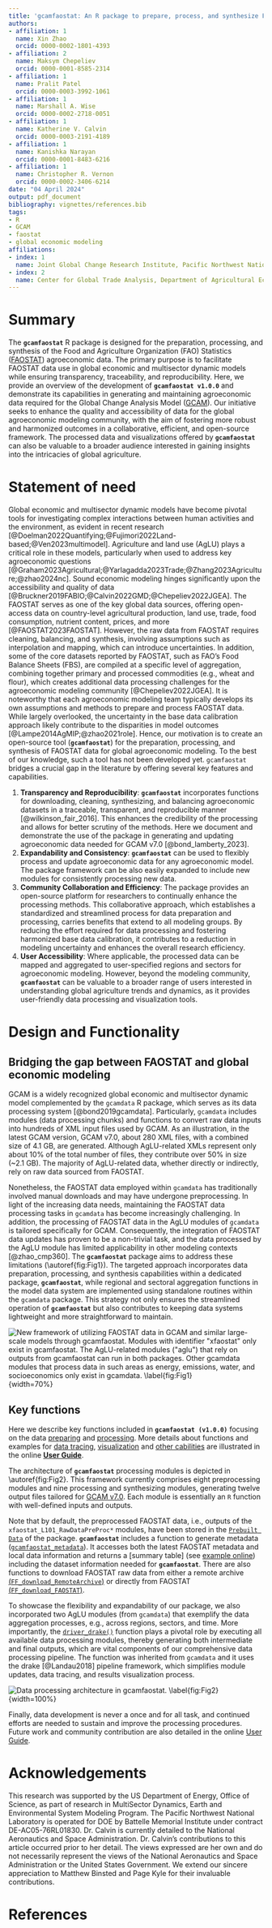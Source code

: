 ```yaml
---
title: 'gcamfaostat: An R package to prepare, process, and synthesize FAOSTAT data for global agroeconomic and multisector dynamic modeling'
authors:
- affiliation: 1
  name: Xin Zhao
  orcid: 0000-0002-1801-4393
- affiliation: 2
  name: Maksym Chepeliev
  orcid: 0000-0001-8585-2314
- affiliation: 1
  name: Pralit Patel
  orcid: 0000-0003-3992-1061
- affiliation: 1
  name: Marshall A. Wise
  orcid: 0000-0002-2718-0051
- affiliation: 1
  name: Katherine V. Calvin 
  orcid: 0000-0003-2191-4189
- affiliation: 1
  name: Kanishka Narayan
  orcid: 0000-0001-8483-6216
- affiliation: 1
  name: Christopher R. Vernon
  orcid: 0000-0002-3406-6214
date: "04 April 2024"
output: pdf_document
bibliography: vignettes/references.bib
tags:
- R
- GCAM
- faostat
- global economic modeling
affiliations:
- index: 1
  name: Joint Global Change Research Institute, Pacific Northwest National Laboratory, College Park, MD, USA
- index: 2
  name: Center for Global Trade Analysis, Department of Agricultural Economics, Purdue University, West Lafayette, IN, USA
---
```


# Summary

The **`gcamfaostat`** R package is designed for the preparation, processing, and synthesis of the Food and Agriculture Organization (FAO) Statistics ([FAOSTAT](https://www.fao.org/faostat/en/#data)) agroeconomic data. The primary purpose is to facilitate FAOSTAT data use in global economic and multisector dynamic models while ensuring transparency, traceability, and reproducibility. Here, we provide an overview of the development of **`gcamfaostat v1.0.0`** and demonstrate its capabilities in generating and maintaining agroeconomic data required for the Global Change Analysis Model ([GCAM](https://jgcri.github.io/gcam-doc/toc.html)). Our initiative seeks to enhance the quality and accessibility of data for the global agroeconomic modeling community, with the aim of fostering more robust and harmonized outcomes in a collaborative, efficient, and open-source framework. The processed data and visualizations offered by **`gcamfaostat`** can also be valuable to a broader audience interested in gaining insights into the intricacies of global agriculture.

# Statement of need

Global economic and multisector dynamic models have become pivotal tools for investigating complex interactions between human activities and the environment, as evident in recent research [@Doelman2022Quantifying;@Fujimori2022Land-based;@Ven2023multimodel]. Agriculture and land use (AgLU) plays a critical role in these models, particularly when used to address key agroeconomic questions [@Graham2023Agricultural;@Yarlagadda2023Trade;@Zhang2023Agriculture;@zhao2024nc]. Sound economic modeling hinges significantly upon the accessibility and quality of data [@Bruckner2019FABIO;@Calvin2022GMD;@Chepeliev2022JGEA]. The FAOSTAT serves as one of the key global data sources, offering open-access data on country-level agricultural production, land use, trade, food consumption, nutrient content, prices, and more [@FAOSTAT2023FAOSTAT]. However, the raw data from FAOSTAT requires cleaning, balancing, and synthesis, involving assumptions such as interpolation and mapping, which can introduce uncertainties. In addition, some of the core datasets reported by FAOSTAT, such as FAO’s Food Balance Sheets (FBS), are compiled at a specific level of aggregation, combining together primary and processed commodities (e.g., wheat and flour), which creates additional data processing challenges for the agroeconomic modeling community [@Chepeliev2022JGEA]. It is noteworthy that each agroeconomic modeling team typically develops its own assumptions and methods to prepare and process FAOSTAT data. While largely overlooked, the uncertainty in the base data calibration approach likely contribute to the disparities in model outcomes [@Lampe2014AgMIP;@zhao2021role]. Hence, our motivation is to create an open-source tool (**`gcamfaostat`**) for the preparation, processing, and synthesis of FAOSTAT data for global agroeconomic modeling. To the best of our knowledge, such a tool has not been developed yet. `gcamfaostat` bridges a crucial gap in the literature by offering several key features and capabilities.

1.	**Transparency and Reproducibility**: **`gcamfaostat`** incorporates functions for downloading, cleaning, synthesizing, and balancing agroeconomic datasets in a traceable, transparent, and reproducible manner [@wilkinson_fair_2016]. This enhances the credibility of the processing and allows for better scrutiny of the methods. Here we document and demonstrate the use of the package in generating and updating agroeconomic data needed for GCAM v7.0 [@bond_lamberty_2023].  
2.	**Expandability and Consistency**: **`gcamfaostat`** can be used to flexibly process and update agroeconomic data for any agroeconomic model. The package framework can be also easily expanded to include new modules for consistently processing new data.          
3.	**Community Collaboration and Efficiency**: The package provides an open-source platform for researchers to continually enhance the processing methods. This collaborative approach, which establishes a standardized and streamlined process for data preparation and processing, carries benefits that extend to all modeling groups. By reducing the effort required for data processing and fostering harmonized base data calibration, it contributes to a reduction in modeling uncertainty and enhances the overall research efficiency.    
4.	**User Accessibility**: Where applicable, the processed data can be mapped and aggregated to user-specified regions and sectors for agroeconomic modeling. However, beyond the modeling community, **`gcamfaostat`** can be valuable to a broader range of users interested in understanding global agriculture trends and dynamics, as it provides user-friendly data processing and visualization tools. 

# Design and Functionality

## Bridging the gap between FAOSTAT and global economic modeling

GCAM is a widely recognized global economic and multisector dynamic model complemented by the `gcamdata` R package, which serves as its data processing system [@bond2019gcamdata]. Particularly, `gcamdata` includes modules (data processing chunks) and functions to convert raw data inputs into hundreds of XML input files used by GCAM. As an illustration, in the latest GCAM version, GCAM v7.0, about 280 XML files, with a combined size of 4.1 GB, are generated. Although AgLU-related XMLs represent only about 10% of the total number of files, they contribute over 50% in size (~2.1 GB). The majority of AgLU-related data, whether directly or indirectly, rely on raw data sourced from FAOSTAT. 

Nonetheless, the FAOSTAT data employed within `gcamdata` has traditionally involved manual downloads and may have undergone preprocessing. In light of the increasing data needs, maintaining the FAOSTAT data processing tasks in `gcamdata` has become increasingly challenging. In addition, the processing of FAOSTAT data in the AgLU modules of `gcamdata` is tailored specifically for GCAM. Consequently, the integration of FAOSTAT data updates has proven to be a non-trivial task, and the data processed by the AgLU module has limited applicability in other modeling contexts [@zhao_cmp360]. The **`gcamfaostat`** package aims to address these limitations (\autoref{fig:Fig1}). The targeted approach incorporates data preparation, processing, and synthesis capabilities within a dedicated package, **`gcamfaostat`**, while regional and sectoral aggregation functions in the model data system are implemented using standalone routines within the `gcamdata` package. This strategy not only ensures the streamlined operation of **`gcamfaostat`** but also contributes to keeping data systems lightweight and more straightforward to maintain.  

![New framework of utilizing FAOSTAT data in GCAM and similar large-scale models through gcamfaostat. Modules with identifier "_xfaostat_" only exist in gcamfaostat. The AgLU-related modules ("_aglu_") that rely on outputs from gcamfaostat can run in both packages. Other gcamdata modules that process data in such areas as energy, emissions, water, and socioeconomics only exist in gcamdata. \label{fig:Fig1}](./man/figures/Fig_gcamfaostat_and_gcamdata.jpg){width=70%} 



## Key functions 

Here we describe key functions included in **`gcamfaostat (v1.0.0)`** focusing on the data [preparing](https://jgcri.github.io/gcamfaostat/articles/vignette_preparing_data.html) and [processing](https://jgcri.github.io/gcamfaostat/articles/vignette_processing_flow.html). More details about functions and examples for
[data tracing](https://jgcri.github.io/gcamfaostat/articles/vignette_preparing_data.html#generate-the-metadata-for-the-gcamfaostat-input-data), [visualization](https://jgcri.github.io/gcamfaostat/articles/vignette_visualization.html) and [other cabilities](https://jgcri.github.io/gcamfaostat/articles/vignette_use_cases.html) are illustrated in the online [**User Guide**](https://jgcri.github.io/gcamfaostat/index.html). 

The architecture of **`gcamfaostat`** processing modules is depicted in \autoref{fig:Fig2}. This framework currently comprises eight preprocessing modules and nine processing and synthesizing modules, generating twelve output files tailored for
[GCAM v7.0](https://github.com/JGCRI/gcam-core/releases/tag/gcam-v7.0). Each module is essentially an `R` function with well-defined inputs and outputs. 


Note that by default, the preprocessed FAOSTAT data, i.e., outputs of the `xfaostat_L101_RawDataPreProc*` modules, have been stored in the [`Prebuilt Data`](https://github.com/JGCRI/gcamfaostat/blob/main/data/PREBUILT_DATA.rda) of the package. **`gcamfaostat`** includes a function to generate metadata ([`gcamfaostat_metadata`](https://jgcri.github.io/gcamfaostat/reference/gcamfaostat_metadata.html)). It accesses both the latest FAOSTAT metadata and local data information and returns a [summary table] (see [example online](https://jgcri.github.io/gcamfaostat/articles/vignette_preparing_data.html#generate-the-metadata-for-the-gcamfaostat-input-data)) including the dataset information needed for **`gcamfaostat`**. There are also functions to download FAOSTAT raw data from either a remote archive [(`FF_download_RemoteArchive`)](https://jgcri.github.io/gcamfaostat/reference/FF_download_RemoteArchive.html) or directly from FAOSTAT [(`FF_download_FAOSTAT`)](https://jgcri.github.io/gcamfaostat/reference/FF_download_FAOSTAT.html).  

To showcase the flexibility and expandability of our package, we also incorporated two AgLU modules (from `gcamdata`) that exemplify the data aggregation processes, e.g., across regions, sectors, and time. More importantly, the [`driver_drake()`](https://jgcri.github.io/gcamfaostat/reference/driver_drake.html) function plays a pivotal role by executing all available data processing modules, thereby generating both intermediate and final outputs, which are vital components of our comprehensive data processing pipeline. The function was inherited from `gcamdata` and it uses the drake [@Landau2018] pipeline framework, which simplifies module updates, data tracing, and results visualization process. 


![Data processing architecture in gcamfaostat. \label{fig:Fig2}](./man/figures/Fig_data_processing_flow.jpg){width=100%}

Finally, data development is never a once and for all task, and continued efforts are needed to sustain and improve the processing procedures. Future work and community contribution are also detailed in the online [User Guide](https://jgcri.github.io/gcamfaostat/index.html). 

  


# Acknowledgements

This research was supported by the US Department of Energy, Office of Science, as part of research in MultiSector Dynamics, Earth and Environmental System Modeling Program. The Pacific Northwest National Laboratory is operated for DOE by Battelle Memorial Institute under contract DE-AC05-76RL01830. Dr. Calvin is currently detailed to the National Aeronautics and Space Administration. Dr. Calvin’s contributions to this article occurred prior to her detail. The views expressed are her own and do not necessarily represent the views of the National Aeronautics and Space Administration or the United States Government. We extend our sincere appreciation to Matthew Binsted and Page Kyle for their invaluable contributions.  
 



# References
